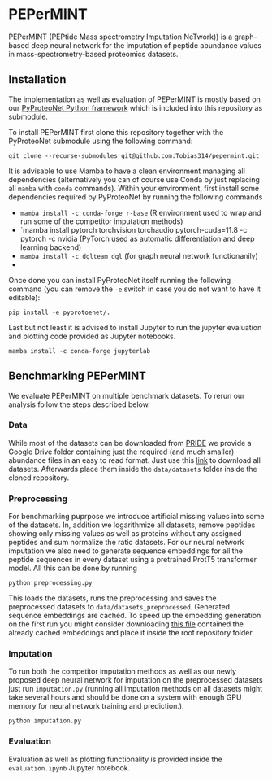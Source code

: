 # PEPerMINT
PEPerMINT (PEPtide Mass spectrometry Imputation NeTwork)) is a graph-based deep neural network for the imputation of peptide abundance values in mass-spectrometry-based proteomics datasets.

## Installation
The implementation as well as evaluation of PEPerMINT is mostly based on our [PyProteoNet Python framework](https://github.com/Tobias314/pyproteonet) which is included into this repository as submodule.

To install PEPerMINT first clone this repository together with the PyProteoNet submodule using the following command:

`git clone --recurse-submodules git@github.com:Tobias314/pepermint.git`

It is advisable to use Mamba to have a clean environment managing all dependencies (alternatively you can of course use Conda by just replacing all `mamba` with `conda` commands).
Within your environment, first install some dependencies required by PyProteoNet by running the following commands
- `mamba install -c conda-forge r-base` (R environment used to wrap and run some of the competitor imputation methods)
 - `mamba install pytorch torchvision torchaudio pytorch-cuda=11.8 -c pytorch -c nvidia (PyTorch used as automatic differentiation and deep learning backend)
- `mamba install -c dglteam dgl` (for graph neural network functionanily)
- 
Once done you can install PyProteoNet itself running the following command (you can remove the `-e` switch in case you do not want to have it editable):

`pip install -e pyprotoenet/.`

Last but not least it is advised to install Jupyter to run the jupyter evaluation and plotting code provided as Jupyter notebooks.

`mamba install -c conda-forge jupyterlab`


## Benchmarking PEPerMINT
We evaluate PEPerMINT on multiple benchmark datasets. To rerun our analysis follow the steps described below.

### Data
While most of the datasets can be downloaded from [PRIDE](https://www.ebi.ac.uk/pride/) we provide a Google Drive folder containing just the required (and much smaller) abundance files in an easy to read format.
Just use this [link](https://drive.google.com/drive/folders/1_YDJqfC5THMlJwJUsD-6O9tWdfzsacUL?usp=sharing) to download all datasets. Afterwards place them inside the `data/datasets` folder inside the cloned repository.

### Preprocessing
For benchmarking puprpose we introduce artificial missing values into some of the datasets.
In, addition we logarithmize all datasets, remove peptides showing only missing values as well as proteins without any assigned peptides and sum normalize the ratio datasets. 
For our neural network imputation we also need to generate sequence embeddings for all the peptide sequences in every dataset using a pretrained ProtT5 transformer model.
All this can be done by running 

`python preprocessing.py`

This loads the datasets, runs the preprocessing and saves the preprocessed datasets to `data/datasets_preprocessed`. Generated sequence embeddings are cached.
To speed up the embedding generation on the first run you might consider downloading [this file](https://drive.google.com/file/d/1uEtNgq_sAdE24rp-X7c4CXeCeaEel1Aa/view?usp=sharing) contained the already cached embeddings and place it inside the root repository folder. 

### Imputation
To run both the competitor imputation methods as well as our newly proposed deep neural network for imputation on the preprocessed datasets just run `imputation.py` (running all imputation methods on all datasets might take several hours and should be done on a system with enough GPU memory for neural network training and prediction.).

`python imputation.py`

### Evaluation
Evaluation as well as plotting functionality is provided inside the `evaluation.ipynb` Jupyter notebook.

